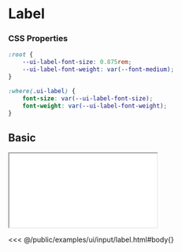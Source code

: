 # Label

### CSS Properties

```css
:root {
    --ui-label-font-size: 0.875rem;
    --ui-label-font-weight: var(--font-medium);
}

:where(.ui-label) {
    font-size: var(--ui-label-font-size);
    font-weight: var(--ui-label-font-weight);
}
```

## Basic

<iframe src="/examples/ui/input/label.html"></iframe>

<<< @/public/examples/ui/input/label.html#body{}
